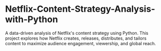 # Netflix-Content-Strategy-Analysis-with-Python
A data-driven analysis of Netflix's content strategy using Python. This project explores how Netflix creates, releases, distributes, and tailors content to maximize audience engagement, viewership, and global reach.
